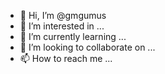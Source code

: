 - 👋 Hi, I’m @gmgumus
- 👀 I’m interested in ...
- 🌱 I’m currently learning ...
- 💞️ I’m looking to collaborate on ...
- 📫 How to reach me ...

<!---
gmgumus/gmgumus is a ✨ special ✨ repository because its `README.md` (this file) appears on your GitHub profile.
You can click the Preview link to take a look at your changes.
--->

